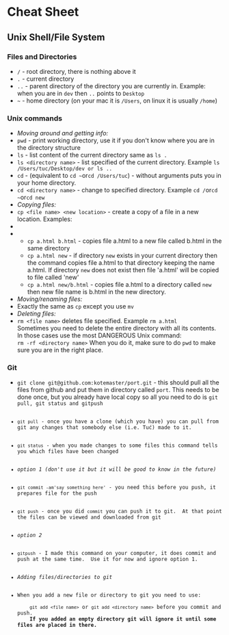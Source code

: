 <h1>Cheat Sheet</h1>

<h2>Unix Shell/File System</h2>
<h3>Files and Directories</h3>
<ul>
    <li><code>/</code> - root directory, there is nothing above it</li>
    <li><code>.</code> - current directory</li> 
    <li><code>..</code> - parent directory of the directory you are currently in.  Example: when you are in <code>dev</code> then <code>..</code> points to <code>Desktop</code></li> 
    <li><code>~</code> - home directory (on your mac it is <code>/Users</code>, on linux it is usually <code>/home</code>)</li>
</ul>
<h3>Unix commands</h3>
<ul>
    <li><i>Moving around and getting info:</i></li>
    <li><code>pwd</code> - print working directory, use it if you don't know where you are in the directory structure</li>
    <li><code>ls</code> - list content of the current directory same as <code>ls .</code></li> 
    <li><code>ls &lt;directory name&gt;</code> - list specified of the current directory. Example <code>ls /Users/tuc/Desktop/dev or ls ..</code></li>
    <li><code>cd</code> - (equivalent to <code>cd ~</code>or<code>cd /Users/tuc</code>) - without arguments puts you in your home directory.</li>
    <li><code>cd &lt;directory name&gt;</code> - change to specified directory. Example <code>cd /</code>or<code>cd ~</code>or<code>cd new</code></li>
    <li><i>Copying files:</i></li>
    <li><code>cp &lt;file name&gt; &lt;new location&gt;</code> - create a copy of a file in a new location. Examples:<li>
    <li>
        <ul>
            <li><code>cp a.html b.html</code> - copies file a.html to a new file called b.html in the same directory</li>
            <li><code>cp a.html new</code> - if directory <code>new</code> exists in your current directory then the command copies file a.html to that directory keeping the name a.html. If directory <code>new</code> does not exist then file 'a.html' will be copied to file called 'new'</li>
            <li><code>cp a.html new/b.html</code> - copies file a.html to a directory called <code>new</code> then new file name is b.html in the new directory.</li>
        </ul>
    </li>
    <li><i>Moving/renaming files:</i></li>
    <li>Exactly the same as <code>cp</code> except you use <code>mv</code></li>
    <li><i>Deleting files:</i></li>
    <li><code>rm &lt;file name&gt;</code> deletes file specified. Example <code>rm a.html</code><br />
        Sometimes you need to delete the entire directory with all its contents. In those cases use the most DANGEROUS Unix command:<br />
        <code>rm -rf &lt;directory name&gt;</code> When you do it, make sure to do <code>pwd</code> to make sure you are in the right place.
    </li>
</ul>
<h3>Git</h3>
<ul>
    <li><code>git clone git@github.com:kotemaster/port.git</code> - this should pull all the files from github and put them in directory called <code>port</code>. This needs to be done once, but you already have local copy so all you need to do is <code>git pull, git status and gitpush</li>
    <li><code>git pull</code> - once you have a clone (which you have) you can pull from git any changes that somebody else (i.e. Tuć) made to it.</li>
    <li><code>git status</code> - when you made changes to some files this command tells you which files have been changed</li>
    <li><i>option 1 (don't use it but it will be good to know in the future)</i></li>
    <li><code>git commit -am'say something here'</code> - you need this before you push, it prepares file for the push</li>
    <li><code>git push</code> - once you did <code>commit</code> you can push it to git.  At that point the files can be viewed and downloaded from git</li>
    <li><i>option 2</i></li>
    <li><code>gitpush</code> - I made this command on your computer, it does commit and push at the same time.  Use it for now and ignore option 1.</li>
    <li><i>Adding files/directories to git</i></li>
    <li>When you add a new file or directory to git you need to use:<br />
    <code>git add &lt;file name&gt;</code> or <code>git add &lt;directory name&gt;</code> before you commit and push.<b r/>
    If you added an empty directory git will ignore it until some files are placed in there.</li>
</ul>
